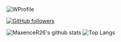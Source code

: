 ![WProfile](https://usefull-api.herokuapp.com/WProfile/MaxenceR26/Python,%20Java,%20Js/Je%20suis%20%C3%A2g%C3%A9%20de%2017%20ans,%20je%20suis%20pas-sionn%C3%A9%20par%20l%27informatique%20depuis%20%20petit)

[![GitHub followers](https://img.shields.io/github/followers/MaxenceR26?label=Follow&color=dark&style=square&logo=GitHub)](https://github.com/MaxenceR26/?tab=follow)

![MaxenceR26's github stats](https://github-readme-stats.vercel.app/api?username=MaxenceR26&show_icons=true&hide_border=true&theme=dark&cache_seconds=1800&include_all_commits=true&count_private=true&line_height=24px)
![Top Langs](https://github-readme-stats.vercel.app/api/top-langs/?username=MaxenceR26&layout=compact&theme=dark&cache_seconds=1800&langs_count=1000&hide_border=true)

